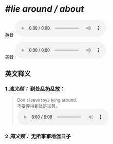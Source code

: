 # ***\#lie around / about*** 
英音
<audio src="./media/lie around1_AAC.aac" controls="controls"></audio>

美音
<audio src="./media/lie around2_AAC.aac" controls="controls"></audio>



  

英文释义
---
### 1.*高义频：* **到处乱扔乱放：**  

 > Don't leave toys lying around.  
 > 不要弄得到处是玩具。    
<audio src="./media/P255 lie1.aac" controls="controls"></audio>

### 2.*高义频：* **无所事事地混日子**  


